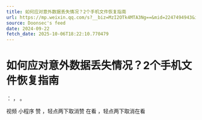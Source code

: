 ```yaml
---
title: 如何应对意外数据丢失情况？2个手机文件恢复指南
url: https://mp.weixin.qq.com/s?__biz=MzI2OTk4MTA3Ng==&mid=2247494943&idx=2&sn=838c7d6a3294806619dabc3e0cd33bd9
source: Doonsec's feed
date: 2024-09-22
fetch_date: 2025-10-06T18:22:10.770479
---
```


# 如何应对意外数据丢失情况？2个手机文件恢复指南

：
，
。

视频
小程序
赞
，轻点两下取消赞
在看
，轻点两下取消在看